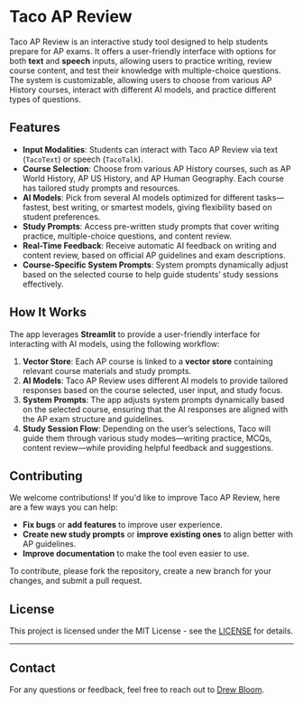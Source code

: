 # Taco AP Review

Taco AP Review is an interactive study tool designed to help students prepare for AP exams. It offers a user-friendly interface with options for both **text** and **speech** inputs, allowing users to practice writing, review course content, and test their knowledge with multiple-choice questions. The system is customizable, allowing users to choose from various AP History courses, interact with different AI models, and practice different types of questions.

## Features

- **Input Modalities**: Students can interact with Taco AP Review via text (`TacoText`) or speech (`TacoTalk`).
- **Course Selection**: Choose from various AP History courses, such as AP World History, AP US History, and AP Human Geography. Each course has tailored study prompts and resources.
- **AI Models**: Pick from several AI models optimized for different tasks—fastest, best writing, or smartest models, giving flexibility based on student preferences.
- **Study Prompts**: Access pre-written study prompts that cover writing practice, multiple-choice questions, and content review.
- **Real-Time Feedback**: Receive automatic AI feedback on writing and content review, based on official AP guidelines and exam descriptions.
- **Course-Specific System Prompts**: System prompts dynamically adjust based on the selected course to help guide students’ study sessions effectively.

## How It Works

The app leverages **Streamlit** to provide a user-friendly interface for interacting with AI models, using the following workflow:

1. **Vector Store**: Each AP course is linked to a **vector store** containing relevant course materials and study prompts.
2. **AI Models**: Taco AP Review uses different AI models to provide tailored responses based on the course selected, user input, and study focus.
3. **System Prompts**: The app adjusts system prompts dynamically based on the selected course, ensuring that the AI responses are aligned with the AP exam structure and guidelines.
4. **Study Session Flow**: Depending on the user’s selections, Taco will guide them through various study modes—writing practice, MCQs, content review—while providing helpful feedback and suggestions.

## Contributing

We welcome contributions! If you'd like to improve Taco AP Review, here are a few ways you can help:

- **Fix bugs** or **add features** to improve user experience.
- **Create new study prompts** or **improve existing ones** to align better with AP guidelines.
- **Improve documentation** to make the tool even easier to use.

To contribute, please fork the repository, create a new branch for your changes, and submit a pull request.

## License

This project is licensed under the MIT License - see the [LICENSE](https://opensource.org/license/MIT) for details.

---

## Contact

For any questions or feedback, feel free to reach out to [Drew Bloom](mailto:drewbloom9@gmail.com).
